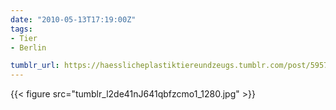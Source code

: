 ```yaml
---
date: "2010-05-13T17:19:00Z"
tags:
- Tier
- Berlin

tumblr_url: https://haesslicheplastiktiereundzeugs.tumblr.com/post/595736695
---
```

{{< figure src="tumblr_l2de41nJ641qbfzcmo1_1280.jpg" >}}
